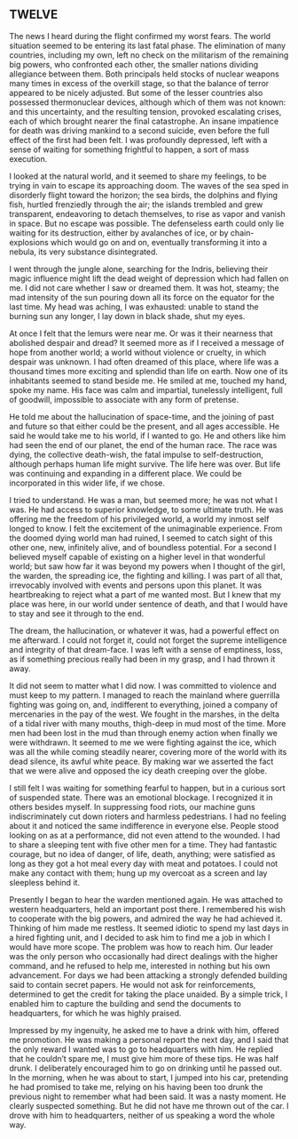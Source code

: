 ## TWELVE

The news I heard during the flight confirmed my worst fears. The world situation seemed to be entering its last fatal phase. The elimination of many countries, including my own, left no check on the militarism of the remaining big powers, who confronted each other, the smaller nations dividing allegiance between them. Both principals held stocks of nuclear weapons many times in excess of the overkill stage, so that the balance of terror appeared to be nicely adjusted. But some of the lesser countries also possessed thermonuclear devices, although which of them was not known: and this uncertainty, and the resulting tension, provoked escalating crises, each of which brought nearer the final catastrophe. An insane impatience for death was driving mankind to a second suicide, even before the full effect of the first had been felt. I was profoundly depressed, left with a sense of waiting for something frightful to happen, a sort of mass execution.  

I looked at the natural world, and it seemed to share my feelings, to be trying in vain to escape its approaching doom. The waves of the sea sped in disorderly flight toward the horizon; the sea birds, the dolphins and flying fish, hurtled frenziedly through the air; the islands trembled and grew transparent, endeavoring to detach themselves, to rise as vapor and vanish in space. But no escape was possible. The defenseless earth could only lie waiting for its destruction, either by avalanches of ice, or by chain-explosions which would go on and on, eventually transforming it into a nebula, its very substance disintegrated.  

I went through the jungle alone, searching for the Indris, believing their magic influence might lift the dead weight of depression which had fallen on me. I did not care whether I saw or dreamed them. It was hot, steamy; the mad intensity of the sun pouring down all its force on the equator for the last time. My head was aching, I was exhausted: unable to stand the burning sun any longer, I lay down in black shade, shut my eyes.  

At once I felt that the lemurs were near me. Or was it their nearness that abolished despair and dread? It seemed more as if I received a message of hope from another world; a world without violence or cruelty, in which despair was unknown. I had often dreamed of this place, where life was a thousand times more exciting and splendid than life on earth. Now one of its inhabitants seemed to stand beside me. He smiled at me, touched my hand, spoke my name. His face was calm and impartial, tunelessly intelligent, full of goodwill, impossible to associate with any form of pretense.  

He told me about the hallucination of space-time, and the joining of past and future so that either could be the present, and all ages accessible. He said he would take me to his world, if I wanted to go. He and others like him had seen the end of our planet, the end of the human race. The race was dying, the collective death-wish, the fatal impulse to self-destruction, although perhaps human life might survive. The life here was over. But life was continuing and expanding in a different place. We could be incorporated in this wider life, if we chose.  

I tried to understand. He was a man, but seemed more; he was not what I was. He had access to superior knowledge, to some ultimate truth. He was offering me the freedom of his privileged world, a world my inmost self longed to know. I felt the excitement of the unimaginable experience. From the doomed dying world man had ruined, I seemed to catch sight of this other one, new, infinitely alive, and of boundless potential. For a second I believed myself capable of existing on a higher level in that wonderful world; but saw how far it was beyond my powers when I thought of the girl, the warden, the spreading ice, the fighting and killing. I was part of all that, irrevocably involved with events and persons upon this planet. It was heartbreaking to reject what a part of me wanted most. But I knew that my place was here, in our world under sentence of death, and that I would have to stay and see it through to the end.  

The dream, the hallucination, or whatever it was, had a powerful effect on me afterward. I could not forget it, could not forget the supreme intelligence and integrity of that dream-face. I was left with a sense of emptiness, loss, as if something precious really had been in my grasp, and I had thrown it away.  

It did not seem to matter what I did now. I was committed to violence and must keep to my pattern. I managed to reach the mainland where guerrilla fighting was going on, and, indifferent to everything, joined a company of mercenaries in the pay of the west. We fought in the marshes, in the delta of a tidal river with many mouths, thigh-deep in mud most of the time. More men had been lost in the mud than through enemy action when finally we were withdrawn. It seemed to me we were fighting against the ice, which was all the while coming steadily nearer, covering more of the world with its dead silence, its awful white peace. By making war we asserted the fact that we were alive and opposed the icy death creeping over the globe.  

I still felt I was waiting for something fearful to happen, but in a curious sort of suspended state. There was an emotional blockage. I recognized it in others besides myself. In suppressing food riots, our machine guns indiscriminately cut down rioters and harmless pedestrians. I had no feeling about it and noticed the same indifference in everyone else. People stood looking on as at a performance, did not even attend to the wounded. I had to share a sleeping tent with five other men for a time. They had fantastic courage, but no idea of danger, of life, death, anything; were satisfied as long as they got a hot meal every day with meat and potatoes. I could not make any contact with them; hung up my overcoat as a screen and lay sleepless behind it.  

Presently I began to hear the warden mentioned again. He was attached to western headquarters, held an important post there. I remembered his wish to cooperate with the big powers, and admired the way he had achieved it. Thinking of him made me restless. It seemed idiotic to spend my last days in a hired fighting unit, and I decided to ask him to find me a job in which I would have more scope. The problem was how to reach him. Our leader was the only person who occasionally had direct dealings with the higher command, and he refused to help me, interested in nothing but his own advancement. For days we had been attacking a strongly defended building said to contain secret papers. He would not ask for reinforcements, determined to get the credit for taking the place unaided. By a simple trick, I enabled him to capture the building and send the documents to headquarters, for which he was highly praised.  

Impressed by my ingenuity, he asked me to have a drink with him, offered me promotion. He was making a personal report the next day, and I said that the only reward I wanted was to go to headquarters with him. He replied that he couldn’t spare me, I must give him more of these tips. He was half drunk. I deliberately encouraged him to go on drinking until he passed out. In the morning, when he was about to start, I jumped into his car, pretending he had promised to take me, relying on his having been too drunk the previous night to remember what had been said. It was a nasty moment. He clearly suspected something. But he did not have me thrown out of the car. I drove with him to headquarters, neither of us speaking a word the whole way.  
